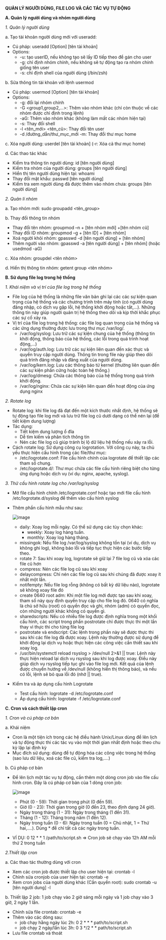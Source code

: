 **QUẢN LÝ NGƯỜI DÙNG, FILE LOG VÀ CÁC TÁC VỤ TỰ ĐỘNG**

**A. Quản lý người dùng và nhóm người dùng**

*1. Quản lý người dùng*

a. Tạo tài khoản người dùng mới với useradd:
- Cú pháp: useradd [Option] [tên tài khoản]
- Options: 
  - -u: tạo userID, nếu không tạo sẽ lấy ID tiếp theo để gán cho user
  - -g: chỉ định nhóm chính, nếu không sẽ tự động tạo ra nhóm chính giống tên user
  - -s: chỉ định shell của người dùng (/bin/zsh)

b. Sửa thông tin tài khoản với lệnh usermod
- Cú pháp: usermod [Option] [tên tài khoản]
- Options: 
  - -g: đổi lại nhóm chính
  - -G <group1,group2,...>: Thêm vào nhóm khác (chỉ còn thuộc về các nhóm được chỉ định trong lệnh)
  - -aG: Thêm vào nhóm khác (không làm mất các nhóm hiện tại)
  - -s: Thay đổi shell
  - -l <tên_mới> <tên_cũ>: Thay đổi tên user
  - -d /đường_dẫn/thư_mục_mới -m: Thay đổi thư mục home

c. Xóa người dùng: userdel [tên tài khoản] (-r: Xóa cả thư mục home)

d. Các thao tác khác
- Kiểm tra thông tin người dùng: id [tên người dùng]
- Kiểm tra nhóm của người dùng: groups [tên người dùng]
- Hiển thị tên người dùng hiện tại: whoami
- Thay đổi mật khẩu: passwd [tên người dùng]
- Kiểm tra xem người dùng đã được thêm vào nhóm chưa: groups [tên người dùng]

*2. Quản lí nhóm*

a. Tạo nhóm mới: sudo groupadd <tên_group>

b. Thay đổi thông tin nhóm
- Thay đổi tên nhóm: groupmod –n + [tên nhóm mới] +[tên nhóm cũ]
- Thay đổi ID nhóm: groupmod –g + [tên ID] + [tên nhóm]
- Xoá người khỏi nhóm: gpasswd -d [tên người dùng] + [tên nhóm]
- Thêm người vào nhóm: gpasswd -a [tên người dùng] + [tên nhóm] (hoặc usedmod -aG)

c. Xóa nhóm: groupdel <tên nhóm>

d. Hiển thị thông tin nhóm: getent group <tên nhóm>

**B. Sử dụng file log trong hệ thống**

*1. Khái niệm và vị trí của file log trong hệ thống*
- File log của hệ thống là những file văn bản ghi lại các các sự kiện quan trọng của hệ thống và các chương trình trên máy tính (có người dùng đăng nhập, có dịch vụ gặp lỗi, hệ thống khởi động hoặc tắt,...). Những thông tin này giúp người quản trị hệ thống theo dõi và kịp thời khắc phục các sự cố xảy ra.
- Vị trí của file log trong hệ thống: các file log quan trọng của hệ thống và các ứng dụng thường được lưu trong thư mục /var/log/.
  - /var/log/syslog: Lưu trữ các sự kiện chung của hệ thống (thông tin khởi động, thông báo của hệ thống, các lỗi trong quá trình hoạt động,...)
  - /var/log/auth.log: Lưu trữ các sự kiện liên quan đến xác thực và quyền truy cập người dùng. Thông tin trong file này giúp theo dõi quá trình đăng nhập và đăng xuất của người dùng.
  - /var/log/kern.log: Lưu các thông báo từ kernel (thường liên quan đến các sự kiện phần cứng hoặc toàn hệ thống.)
  - /var/log/dmesg: Chứa các thông báo của hệ thống trong quá trình khởi động. 
  - /var/log/nginx: Chứa các sự kiện liên quan đến hoạt động của ứng dụng nginx

*2. Rotate log*
- Rotate log: khi file log đã đạt đến một kích thước nhất định, hệ thống sẽ tự động tạo file log mới và lưu trữ file log cũ dưới dạng có thể nén lại (để tiết kiệm dung lượng) 
- Tác dụng:
  - Tiết kiệm dung lượng ổ đĩa
  - Dễ tìm kiếm và phân tích thông tin
  - Nén các file log cũ giúp tránh bị lộ dữ liệu hệ thống nếu xảy ra lỗi.
- Cách rotate log: Sử dụng công cụ logrotation. Với công cụ này, ta chủ yếu thực hiện cấu hình trong các file/thư mục:
  - /etc/logrotate.conf: File cấu hình chính của logrotate để thiết lập các tham số chung.
  - /etc/logrotate.d/: Thư mục chứa các file cấu hình riêng biệt cho từng ứng dụng hoặc dịch vụ (ví dụ: nginx, apache, syslog).

*3. Thử cấu hình rotate log cho /var/log/syslog*
- Mở file cấu hình chính /etc/logrotate.conf hoặc tạo mới file cấu hình /etc/logrotate.d/syslog để thêm vào cấu hình syslog
- Thêm phần cấu hình mẫu như sau:

  ![image](https://github.com/user-attachments/assets/d73e2ec2-c517-4ad1-b3cc-b4af92cbe5bc)
  - daily: Xoay log mỗi ngày. Có thể sử dụng các tùy chọn khác:
      - weekly: Xoay log hàng tuần.
      - monthly: Xoay log hàng tháng.
  - missingok: Nếu file log /var/log/syslog không tồn tại (ví dụ, dịch vụ không ghi log), không báo lỗi và tiếp tục thực hiện các bước tiếp theo.
  - rotate 7: Sau khi xoay log, logrotate sẽ giữ lại 7 file log cũ và xóa các file cũ hơn
  - compress: Nén các file log cũ sau khi xoay
  - delaycompress: Chỉ nén các file log cũ sau khi chúng đã được xoay ít nhất một lần.
  - notifempty: Nếu file log rỗng (không có bất kỳ dữ liệu nào), logrotate sẽ không xoay file đó
  - create 0640 root adm: Khi một file log mới được tạo sau khi xoay, tham số này quy định quyền truy cập cho file log đó. 0640 có nghĩa là chủ sở hữu (root) có quyền đọc và ghi, nhóm (adm) có quyền đọc, còn những người khác không có quyền gì.
  - sharedscripts: Nếu có nhiều file log được định nghĩa trong một khối cấu hình, các script trong phần postrotate chỉ được thực thi một lần thay vì thực thi cho từng file log
  - postrotate và endscript: Các lệnh trong phần này sẽ được thực thi sau khi các file log đã được xoay. Lệnh này thường được sử dụng để khởi động lại dịch vụ hoặc thực hiện các công việc cần thiết sau khi xoay log.
  - /usr/bin/systemctl reload rsyslog > /dev/null 2>&1 || true: Lệnh này thực hiện reload lại dịch vụ rsyslog sau khi log được xoay. Điều này giúp dịch vụ rsyslog tiếp tục ghi vào file log mới. Kết quả của lệnh được chuyển hướng về /dev/null (không hiển thị thông báo), và nếu có lỗi, lệnh sẽ bỏ qua lỗi đó (nhờ || true).
- Kiểm tra và áp dụng cấu hình Logrotate
  - Test cấu hình: logrotate -d /etc/logrotate.conf
  - Áp dụng cấu hình: logrotate -f /etc/logrotate.conf

**C. Cron và cách thiết lập cron**

*1. Cron và cú pháp cơ bản*

a. Khái niệm
- Cron là một tiện ích trong các hệ điều hành Unix/Linux dùng để lên lịch và tự động thực thi các tác vụ vào một thời gian nhất định hoặc theo chu kỳ lặp lại định kỳ
- Mục đích sử dụng: dùng để tự động hóa các công việc trong hệ thống (sao lưu dữ liệu, xoá các file cũ, kiểm tra log,....)

b. Cú pháp cơ bản
- Để lên lịch một tác vụ tự động, cần thêm một dòng cron job vào file cấu hình cron. Đây là cú pháp cơ bản của 1 dòng cron job:
  
  ![image](https://github.com/user-attachments/assets/ddd7f9d6-6097-4e06-98e2-7bd36abcfb2f)
  - Phút (0 - 59): Thời gian trong phút (0 đến 59).
  - Giờ (0 - 23): Thời gian trong giờ (0 đến 23, theo định dạng 24 giờ).
  - Ngày trong tháng (1 - 31): Ngày trong tháng (1 đến 31).
  - Tháng (1 - 12): Tháng trong năm (1 đến 12).
  - Ngày trong tuần (0 - 6): Ngày trong tuần (0 = Chủ nhật, 1 = Thứ hai,....). Dùng * để chỉ tất cả các ngày trong tuần.
- VÍ DỤ: 0 12 * * 1 /path/to/script.sh => Cron job sẽ chạy vào 12h AM mỗi thứ 2 trong tuần

*2.Thiết lập cron*

a. Các thao tác thường dùng với cron
- Xem các cron job được thiết lập cho user hiện tại: crontab -l
- Chỉnh sửa cronjob của user hiện tại: crontab -e
- Xem cron jobs của người dùng khác (Cần quyền root): sudo crontab -u [tên người dung] -l

b. Thiết lập 2 job: 1 job chạy vào 2 giờ sáng mỗi ngày và 1 job chạy vào 3 giờ, 2 ngày 1 lần.
- Chỉnh sửa file crontab: crontab -e
- Thêm vào các dòng sau:
  - job chạy hằng ngày lúc 2h: 0 2 * * * path/to/script.sh
  - job chạy 2 ngày/lần lúc 3h: 0 3 */2 * * path/to/script.sh
- Lưu file crontab và thoát
